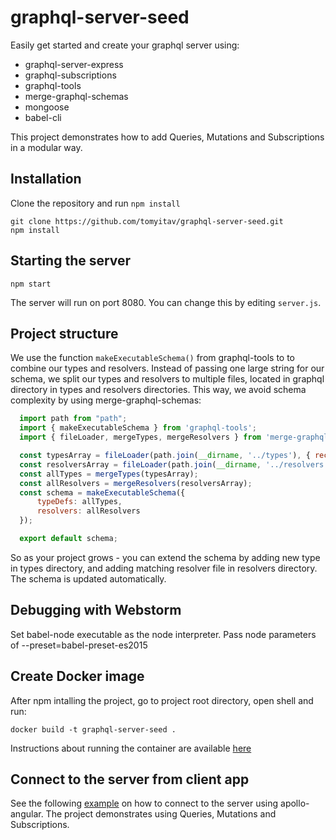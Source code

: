 # graphql-server-seed

Easily get started and create your graphql server using:

+ graphql-server-express
+ graphql-subscriptions
+ graphql-tools
+ merge-graphql-schemas
+ mongoose
+ babel-cli

This project demonstrates how to add Queries, Mutations and Subscriptions in a modular way.

## Installation

Clone the repository and run `npm install`

```
git clone https://github.com/tomyitav/graphql-server-seed.git
npm install
```

## Starting the server

```
npm start
```

The server will run on port 8080. You can change this by editing `server.js`.

## Project structure

We use the function `makeExecutableSchema()` from graphql-tools to to combine our
types and resolvers. Instead of passing one large string for our schema, we
split our types and resolvers to multiple files, located in graphql directory in
types and resolvers directories. This way, we avoid schema complexity by using
merge-graphql-schemas:

```js
  import path from "path";
  import { makeExecutableSchema } from 'graphql-tools';
  import { fileLoader, mergeTypes, mergeResolvers } from 'merge-graphql-schemas';

  const typesArray = fileLoader(path.join(__dirname, '../types'), { recursive: true });
  const resolversArray = fileLoader(path.join(__dirname, '../resolvers'));
  const allTypes = mergeTypes(typesArray);
  const allResolvers = mergeResolvers(resolversArray);
  const schema = makeExecutableSchema({
      typeDefs: allTypes,
      resolvers: allResolvers
  });

  export default schema;
```

So as your project grows - you can extend the schema by adding new type in types
directory, and adding matching resolver file in resolvers directory. The schema
is updated automatically.

## Debugging with Webstorm

Set babel-node executable as the node interpreter.
Pass node parameters of --preset=babel-preset-es2015

## Create Docker image

After npm intalling the project, go to project root directory, open shell and run:
```
docker build -t graphql-server-seed .
```

Instructions about running the container are available [here](https://hub.docker.com/r/tomyitav/graphql-server-seed/)

## Connect to the server from client app

See the following [example](https://github.com/tomyitav/apollo-angular-client-starter) on how to connect to the server using apollo-angular.
The project demonstrates using Queries, Mutations and Subscriptions.

